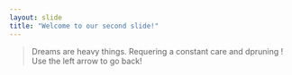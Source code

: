 ```yaml
---
layout: slide
title: "Welcome to our second slide!"
---
```

> Dreams are heavy things. Requering a constant care and dpruning !
Use the left arrow to go back!
